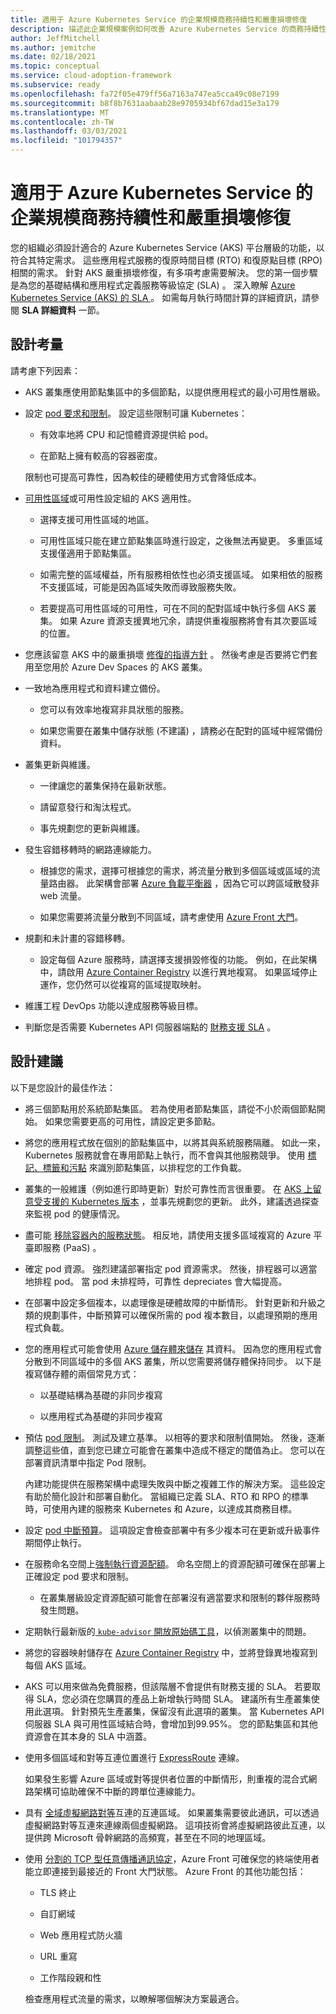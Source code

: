 ```yaml
---
title: 適用于 Azure Kubernetes Service 的企業規模商務持續性和嚴重損壞修復
description: 描述此企業規模案例如何改善 Azure Kubernetes Service 的商務持續性和嚴重損壞修復。
author: JeffMitchell
ms.author: jemitche
ms.date: 02/18/2021
ms.topic: conceptual
ms.service: cloud-adoption-framework
ms.subservice: ready
ms.openlocfilehash: fa72f05e479ff56a7163a747ea5cca49c08e7199
ms.sourcegitcommit: b8f8b7631aabaab28e9705934bf67dad15e3a179
ms.translationtype: MT
ms.contentlocale: zh-TW
ms.lasthandoff: 03/03/2021
ms.locfileid: "101794357"
---
```

# <a name="enterprise-scale-business-continuity-and-disaster-recovery-for-azure-kubernetes-service"></a>適用于 Azure Kubernetes Service 的企業規模商務持續性和嚴重損壞修復

您的組織必須設計適合的 Azure Kubernetes Service (AKS) 平台層級的功能，以符合其特定需求。 這些應用程式服務的復原時間目標 (RTO) 和復原點目標 (RPO) 相關的需求。 針對 AKS 嚴重損壞修復，有多項考慮需要解決。 您的第一個步驟是為您的基礎結構和應用程式定義服務等級協定 (SLA) 。 深入瞭解 [Azure Kubernetes Service (AKS) 的 SLA ](https://azure.microsoft.com/support/legal/sla/kubernetes-service/v1_1/)。 如需每月執行時間計算的詳細資訊，請參閱 **SLA 詳細資料** 一節。

## <a name="design-considerations"></a>設計考量

請考慮下列因素：

- AKS 叢集應使用節點集區中的多個節點，以提供應用程式的最小可用性層級。

- 設定 [pod 要求和限制](/azure/aks/developer-best-practices-resource-management#define-pod-resource-requests-and-limits)。 設定這些限制可讓 Kubernetes：

  - 有效率地將 CPU 和記憶體資源提供給 pod。

  - 在節點上擁有較高的容器密度。

  限制也可提高可靠性，因為較佳的硬體使用方式會降低成本。

- [可用性區域](/azure/aks/availability-zones)或可用性設定組的 AKS 適用性。

  - 選擇支援可用性區域的地區。

  - 可用性區域只能在建立節點集區時進行設定，之後無法再變更。 多重區域支援僅適用于節點集區。

  - 如需完整的區域權益，所有服務相依性也必須支援區域。 如果相依的服務不支援區域，可能是因為區域失敗而導致服務失敗。

  - 若要提高可用性區域的可用性，可在不同的配對區域中執行多個 AKS 叢集。 如果 Azure 資源支援異地冗余，請提供重複服務將會有其次要區域的位置。

- 您應該留意 AKS 中的嚴重損壞 [修復的指導方針](/azure/aks/operator-best-practices-multi-region) 。 然後考慮是否要將它們套用至您用於 Azure Dev Spaces 的 AKS 叢集。

- 一致地為應用程式和資料建立備份。

  - 您可以有效率地複寫非具狀態的服務。

  - 如果您需要在叢集中儲存狀態 (不建議) ，請務必在配對的區域中經常備份資料。

- 叢集更新與維護。

  - 一律讓您的叢集保持在最新狀態。

  - 請留意發行和淘汰程式。

  - 事先規劃您的更新與維護。

- 發生容錯移轉時的網路連線能力。

  - 根據您的需求，選擇可根據您的需求，將流量分散到多個區域或區域的流量路由器。 此架構會部署 [Azure 負載平衡器](/azure/load-balancer/load-balancer-overview) ，因為它可以跨區域散發非 web 流量。

  - 如果您需要將流量分散到不同區域，請考慮使用 [Azure Front 大門](/azure/frontdoor/front-door-overview)。

- 規劃和未計畫的容錯移轉。

  - 設定每個 Azure 服務時，請選擇支援損毀修復的功能。 例如，在此架構中，請啟用 [Azure Container Registry](/azure/container-registry/container-registry-intro) 以進行異地複寫。 如果區域停止運作，您仍然可以從複寫的區域提取映射。

- 維護工程 DevOps 功能以達成服務等級目標。

- 判斷您是否需要 Kubernetes API 伺服器端點的 [財務支援 SLA](/azure/aks/uptime-sla) 。

## <a name="design-recommendations"></a>設計建議

以下是您設計的最佳作法：

- 將三個節點用於系統節點集區。 若為使用者節點集區，請從不小於兩個節點開始。 如果您需要更高的可用性，請設定更多節點。

- 將您的應用程式放在個別的節點集區中，以將其與系統服務隔離。 如此一來，Kubernetes 服務就會在專用節點上執行，而不會與其他服務競爭。 使用 [標記、標籤和污點](/azure/aks/use-multiple-node-pools#specify-a-taint-label-or-tag-for-a-node-pool) 來識別節點集區，以排程您的工作負載。

- 叢集的一般維護（例如進行即時更新）對於可靠性而言很重要。 在 [AKS 上留意受支援的 Kubernetes 版本](/azure/aks/supported-kubernetes-versions) ，並事先規劃您的更新。 此外，建議透過探查來監視 pod 的健康情況。

- 盡可能 [移除容器內的服務狀態](/azure/aks/operator-best-practices-multi-region#remove-service-state-from-inside-containers)。 相反地，請使用支援多區域複寫的 Azure 平臺即服務 (PaaS) 。

- 確定 pod 資源。 強烈建議部署指定 pod 資源需求。 然後，排程器可以適當地排程 pod。 當 pod 未排程時，可靠性 depreciates 會大幅提高。

- 在部署中設定多個複本，以處理像是硬體故障的中斷情形。 針對更新和升級之類的規劃事件，中斷預算可以確保所需的 pod 複本數目，以處理預期的應用程式負載。

- 您的應用程式可能會使用 [Azure 儲存體來儲存](/azure/aks/operator-best-practices-multi-region#create-a-storage-migration-plan) 其資料。 因為您的應用程式會分散到不同區域中的多個 AKS 叢集，所以您需要將儲存體保持同步。 以下是複寫儲存體的兩個常見方式：

  - 以基礎結構為基礎的非同步複寫

  - 以應用程式為基礎的非同步複寫

- 預估 [pod 限制](/azure/aks/quotas-skus-regions#service-quotas-and-limits)。 測試及建立基準。 以相等的要求和限制值開始。 然後，逐漸調整這些值，直到您已建立可能會在叢集中造成不穩定的閾值為止。 您可以在部署資訊清單中指定 Pod 限制。

  內建功能提供在服務架構中處理失敗與中斷之複雜工作的解決方案。 這些設定有助於簡化設計和部署自動化。 當組織已定義 SLA、RTO 和 RPO 的標準時，可使用內建的服務來 Kubernetes 和 Azure，以達成其商務目標。

- 設定 [pod 中斷預算](/azure/aks/operator-best-practices-scheduler#plan-for-availability-using-pod-disruption-budgets)。 這項設定會檢查部署中有多少複本可在更新或升級事件期間停止執行。

- 在服務命名空間上[強制執行資源配額](/azure/aks/operator-best-practices-scheduler#enforce-resource-quotas)。 命名空間上的資源配額可確保在部署上正確設定 pod 要求和限制。

  - 在叢集層級設定資源配額可能會在部署沒有適當要求和限制的夥伴服務時發生問題。

- 定期執行最新版的[ `kube-advisor` 開放原始碼工具](/azure/aks/operator-best-practices-scheduler#regularly-check-for-cluster-issues-with-kube-advisor)，以偵測叢集中的問題。

- 將您的容器映射儲存在 [Azure Container Registry](/azure/aks/operator-best-practices-multi-region#enable-geo-replication-for-container-images) 中，並將登錄異地複寫到每個 AKS 區域。

- AKS 可以用來做為免費服務，但該階層不會提供有財務支援的 SLA。 若要取得 SLA，您必須在您購買的產品上新增執行時間 SLA。 建議所有生產叢集使用此選項。 針對預先生產叢集，保留沒有此選項的叢集。 當 Kubernetes API 伺服器 SLA 與可用性區域結合時，會增加到99.95%。 您的節點集區和其他資源會在其本身的 SLA 中涵蓋。

- 使用多個區域和對等互連位置進行 [ExpressRoute](/azure/expressroute/expressroute-introduction) 連線。

  如果發生影響 Azure 區域或對等提供者位置的中斷情形，則重複的混合式網路架構可協助確保不中斷的跨單位連線能力。

- 具有 [全域虛擬網路對等](/azure/aks/operator-best-practices-multi-region#interconnect-regions-with-global-virtual-network-peering)互連的互連區域。 如果叢集需要彼此通訊，可以透過虛擬網路對等互連來連線兩個虛擬網路。 這項技術會將虛擬網路彼此互連，以提供跨 Microsoft 骨幹網路的高頻寬，甚至在不同的地理區域。

- 使用 [分割的 TCP 型任意傳播通訊協定](/azure/aks/operator-best-practices-multi-region#application-routing-with-azure-front-door-service)，Azure Front 可確保您的終端使用者能立即連接到最接近的 Front 大門狀態。 Azure Front 的其他功能包括：

  - TLS 終止

  - 自訂網域

  - Web 應用程式防火牆

  - URL 重寫

  - 工作階段親和性

  檢查應用程式流量的需求，以瞭解哪個解決方案最適合。
